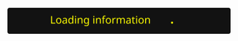 [![t-banner](https://raw.githubusercontent.com/vanja-san/vanja-san/main/assets/image.svg)](https://github.com/vanja-san)
